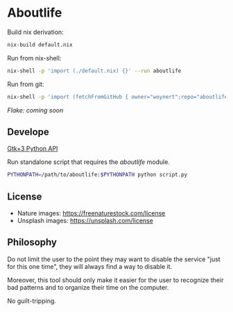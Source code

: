 # Aboutlife

Build nix derivation:

```sh
nix-build default.nix
```

Run from nix-shell:

```sh
nix-shell -p 'import (./default.nix) {}' --run aboutlife
```

Run from git:

```sh
nix-shell -p 'import (fetchFromGitHub { owner="woynert";repo="aboutlife";rev="master";sha256="sha256-AAAAAAAAAAAAAAAAAAAAAAAAAAAAAAAAAAAAAAAAAAAA"; }) {}' --run aboutlife
```

*Flake: coming soon*

## Develope

[Gtk+3 Python API](https://athenajc.gitbooks.io/python-gtk-3-api)

Run standalone script that requires the *aboutlife* module.

```sh
PYTHONPATH=/path/to/aboutlife:$PYTHONPATH python script.py
```

## License

* Nature images: https://freenaturestock.com/license
* Unsplash images: https://unsplash.com/license

## Philosophy

Do not limit the user to the point they may want to disable the service "just for this one time", they will always find a way to disable it. 

Moreover, this tool should only make it easier for the user to recognize their bad patterns and to organize their time on the computer.

No guilt-tripping.
